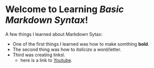 # Welcome to Learning *Basic Markdown Syntax*!

A few things I learned about Markdown Sytax:
* One of the first things I learned was how to make somthing **bold**.
* The second thing was how to *italicize* a word/letter.
* Third was creating links\
  - here is a link to [Youtube](https://www.youtube.com).
